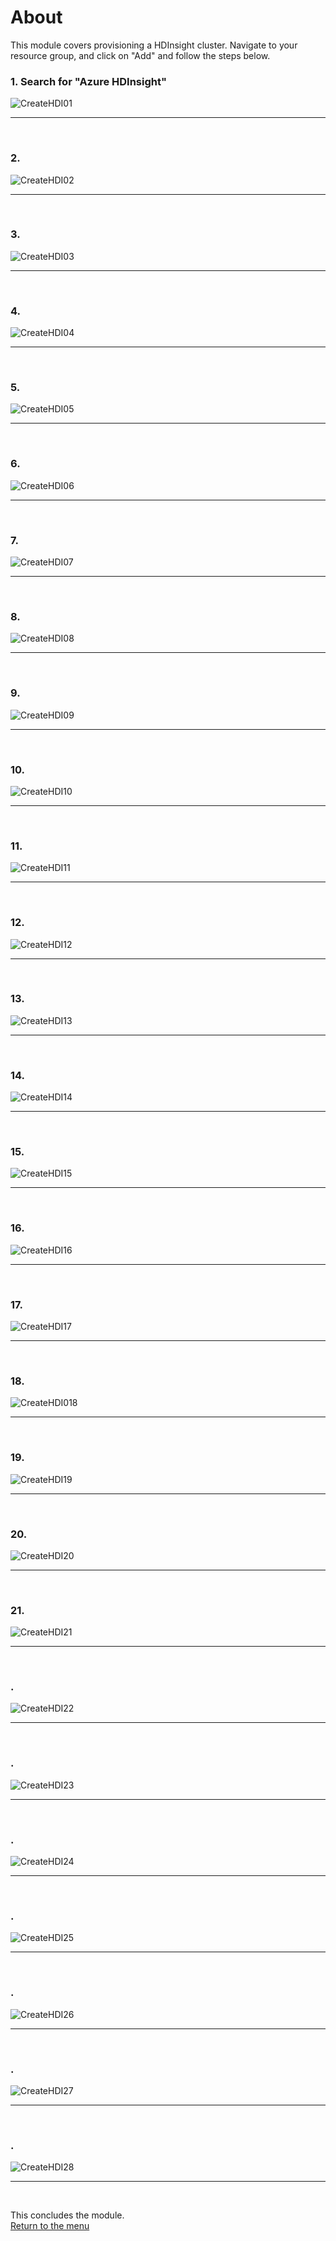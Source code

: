 

# About

This module covers provisioning a HDInsight cluster.  Navigate to your resource group, and click on "Add" and follow the steps below.<br>

### 1. Search for "Azure HDInsight"
![CreateHDI01](images/02-hdi-01.png)
<br>
<hr>
<br>

### 2. 
![CreateHDI02](images/02-hdi-02.png)
<br>
<hr>
<br>

### 3. 
![CreateHDI03](images/02-hdi-03.png)
<br>
<hr>
<br>

### 4. 
![CreateHDI04](images/02-hdi-04.png)
<br>
<hr>
<br>

### 5. 
![CreateHDI05](images/02-hdi-05.png)
<br>
<hr>
<br>

### 6. 
![CreateHDI06](images/02-hdi-06.png)
<br>
<hr>
<br>

### 7. 
![CreateHDI07](images/02-hdi-07.png)
<br>
<hr>
<br>

### 8. 
![CreateHDI08](images/02-hdi-08.png)
<br>
<hr>
<br>

### 9. 
![CreateHDI09](images/02-hdi-09.png)
<br>
<hr>
<br>

### 10. 
![CreateHDI10](images/02-hdi-10.png)
<br>
<hr>
<br>

### 11. 
![CreateHDI11](images/02-hdi-11.png)
<br>
<hr>
<br>

### 12. 
![CreateHDI12](images/02-hdi-12.png)
<br>
<hr>
<br>

### 13. 
![CreateHDI13](images/02-hdi-13.png)
<br>
<hr>
<br>

### 14. 
![CreateHDI14](images/02-hdi-14.png)
<br>
<hr>
<br>

### 15. 
![CreateHDI15](images/02-hdi-15.png)
<br>
<hr>
<br>

### 16. 
![CreateHDI16](images/02-hdi-16.png)
<br>
<hr>
<br>

### 17. 
![CreateHDI17](images/02-hdi-17.png)
<br>
<hr>
<br>

### 18. 
![CreateHDI018](images/02-hdi-01.png)
<br>
<hr>
<br>

### 19. 
![CreateHDI19](images/02-hdi-01.png)
<br>
<hr>
<br>

### 20. 
![CreateHDI20](images/02-hdi-20.png)
<br>
<hr>
<br>

### 21. 
![CreateHDI21](images/02-hdi-21.png)
<br>
<hr>
<br>

### . 
![CreateHDI22](images/02-hdi-22.png)
<br>
<hr>
<br>

### . 
![CreateHDI23](images/02-hdi-23.png)
<br>
<hr>
<br>

### . 
![CreateHDI24](images/02-hdi-24.png)
<br>
<hr>
<br>

### . 
![CreateHDI25](images/02-hdi-25.png)
<br>
<hr>
<br>

### . 
![CreateHDI26](images/02-hdi-26.png)
<br>
<hr>
<br>

### . 
![CreateHDI27](images/02-hdi-27.png)
<br>
<hr>
<br>

### . 
![CreateHDI28](images/02-hdi-28.png)
<br>
<hr>
<br>



This concludes the module.<br>
[Return to the menu](https://github.com/anagha-microsoft/adx-kafkaConnect-hol/tree/master/hdi-standalone-nonesp#lets-get-started)
